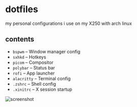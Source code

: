 # dotfiles

my personal configurations i use on my X250 with arch linux

## contents
- `bspwm` – Window manager config
- `sxhkd` – Hotkeys
- `picom` – Compositor
- `polybar` – Status bar
- `rofi` – App launcher
- `alacritty` – Terminal config
- `.zshrc` – Shell config
- `.xinitrc` – X session startup

![screenshot](https://github.com/user-attachments/assets/ee0fb476-e16c-4b01-a5f0-4c35c3346c88)
